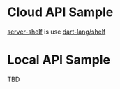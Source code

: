 # Cloud API Sample
[server-shelf](https://github.com/futabooo/nature-remo-dart/tree/main/example/server-shelf) is use [dart-lang/shelf](https://github.com/dart-lang/shelf)

# Local API Sample
TBD